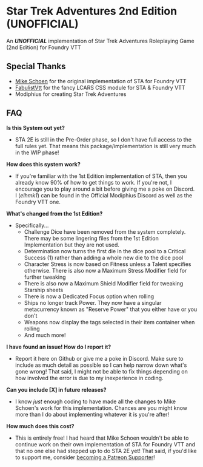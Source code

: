 # Star Trek Adventures 2nd Edition (UNOFFICIAL)
An ***UNOFFICIAL*** implementation of Star Trek Adventures Roleplaying Game (2nd Edition) for Foundry VTT

## Special Thanks
- [Mike Schoen](https://github.com/mkscho63/sta) for the original implementation of STA for Foundry VTT
- [FabulistVtt](https://github.com/FabulistVtt/sta-lcars-ui) for the fancy LCARS CSS module for STA & Foundry VTT
- Modiphius for creating Star Trek Adventures

## FAQ

**Is this System out yet?**
- STA 2E is still in the Pre-Order phase, so I don't have full access to the full rules yet. That means this package/implementation is still very much in the WIP phase!

**How does this system work?**
- If you're familiar with the 1st Edition implementation of STA, then you already know 90% of how to get things to work. If you're not, I encourage you to play around a bit before giving me a poke on Discord. I (*elhmk1*) can be found in the Official Modiphius Discord as well as the Foundry VTT one.

**What's changed from the 1st Edition?**
- Specifically...
  - Challenge Dice have been removed from the system completely. There may be some lingering files from the 1st Edition Implementation but they are not used.
  - Determination now turns the first die in the dice pool to a Critical Success (1) rather than adding a whole new die to the dice pool
  - Character Stress is now based on Fitness unless a Talent specifies otherwise. There is also now a Maximum Stress Modifier field for further tweaking
  - There is also now a Maximum Shield Modifier field for tweaking Starship sheets
  - There is now a Dedicated Focus option when rolling
  - Ships no longer track Power. They now have a singular metacurrency known as "Reserve Power" that you either have or you don't
  - Weapons now display the tags selected in their item container when rolling
  - And much more!

**I have found an issue! How do I report it?**
- Report it here on Github or give me a poke in Discord. Make sure to include as much detail as possible so I can help narrow down what's gone wrong! That said, I might not be able to fix things depending on how involved the error is due to my inexperience in coding.

**Can you include [X] in future releases?**
- I know *just* enough coding to have made all the changes to Mike Schoen's work for this implementation. Chances are you might know more than I do about implementing whatever it is you're after!

**How much does this cost?**
- This is entirely free! I had heard that Mike Schoen wouldn't be able to continue work on their own implementation of STA for Foundry VTT and that no one else had stepped up to do STA 2E yet! That said, if you'd like to support me, consider [becoming a Patreon Supporter](https://www.patreon.com/ELHmk1)!

